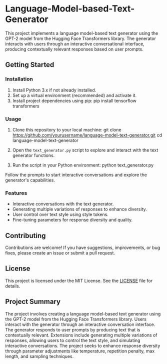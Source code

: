 # Language-Model-based-Text-Generator

This project implements a language model-based text generator using the GPT-2 model from the Hugging Face Transformers library. The generator interacts with users through an interactive conversational interface, producing contextually relevant responses based on user prompts.

## Getting Started

### Installation

1. Install Python 3.x if not already installed.
2. Set up a virtual environment (recommended) and activate it.
3. Install project dependencies using pip: 
    pip install tensorflow transformers

### Usage

1. Clone this repository to your local machine: 
    git clone https://github.com/yourusername/language-model-text-generator.git
    cd language-model-text-generator

2. Open the `text_generator.py` script to explore and interact with the text generator functions.

3. Run the script in your Python environment:
    python text_generator.py

Follow the prompts to start interactive conversations and explore the generator's capabilities.

### Features

- Interactive conversations with the text generator.
- Generating multiple variations of responses to enhance diversity.
- User control over text style using style tokens.
- Fine-tuning parameters for response diversity and quality.

## Contributing

Contributions are welcome! If you have suggestions, improvements, or bug fixes, please create an issue or submit a pull request.

## License

This project is licensed under the MIT License. See the [LICENSE](LICENSE) file for details.

## Project Summary

The project involves creating a language model-based text generator using the GPT-2 model from the Hugging Face Transformers library. Users interact with the generator through an interactive conversation interface. The generator responds to user prompts by producing text that is contextually relevant. Extensions include generating multiple variations of responses, allowing users to control the text style, and simulating interactive conversations. The project seeks to enhance response diversity through parameter adjustments like temperature, repetition penalty, max length, and sampling techniques.



